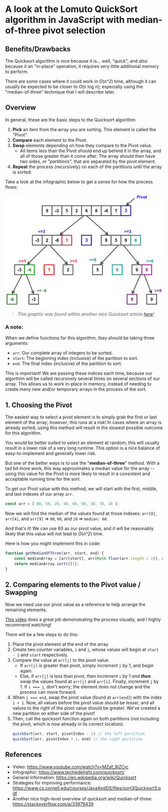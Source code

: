 # A look at the Lomuto QuickSort algorithm in JavaScript with median-of-three pivot selection

## Benefits/Drawbacks

The Quicksort algorithm is nice because it is... well, "quick", and *also* because it an "in-place" operation; it requires very little additional memory to perform.

There are some cases where it could work in *O*(*n^2*) time, although it can usually be expected to be closer to *O*(*n* log *n*); especially using the "median-of-three" technique that I will describe later.

## Overview

In general, these are the basic steps to the Quicksort algorithm:

1. **Pick** an item from the array you are sorting. This element is called the "Pivot".
1. **Compare** each element to the Pivot.
1. **Swap** elements depending on how they compare to the Pivot value.
    * All items less than the Pivot should end up behind it in the array, and all of those greater than it come after. The array should then have two sides, or "*partitions*", that are separated by the pivot element.
1. **Repeat** the process (recursively) on each of the partitions until the array is sorted.

Take a look at the infographic below to get a sense for how the process flows:

![](Quicksort.png)
> *This graphic was found within another nice Quicksort article [here](https://www.techiedelight.com/quicksort/)!*


### A note:

When we define functions for this algorithm, they should be taking three arguments:
* `arr`: Our complete array of integers to be sorted.
* `start`: The beginning index (inclusive) of the partition to sort.
* `end`: The final index (inclusive) of the partition to sort.

This is important! We are passing these indices each time, because our algorthim will be called recursively several times on several sections of our array. This allows us to work in-place in memory, instead of needing to create many new and/or temporary arrays in the process of the sort.

## 1. Choosing the Pivot

The easiest way to select a pivot element is to simply grab the first or last element of the array; *however*, this runs at a risk! In cases where an array is already sorted, using this method will result in the slowest possible outcome for this algorithm.

You would be better suited to select an element at random; this will usually result in a lower risk of a very long runtime. This option is a nice balance of easy-to-implement and generally lower risk.

But one of the better ways is to use the "**median-of-three**" method. With a tad bit more work, this way approximates a median value for the array -- using this value for the Pivot is more likely to result in a consistent and acceptable running time for the sort.

To get our Pivot value with this method, we will start with the first, middle, and last indexes of our array `arr`.

```javascript
const arr = [ 80, 50, 20, 40, 60, 90, 30, 70, 10 ];
```

Now we will find the median of the values found at those indexes: `arr[0]`, `arr[4]`, and `arr[9]` => `80`, `60`, and `10` => `median: 60`.

And that's it! We can use 60 as our pivot value, and it will be reasonably likely that this value will not lead to *O*(*n^2*) time.

Here is how you might implement this in code:
```javascript
function getMedianOfThree(arr, start, end) {
    const medianArray = [arr[start], arr[Math.floor(arr.length / 2)], arr[end]];
    return medianArray.sort()[1];
}
```


## 2. Comparing elements to the Pivot value / Swapping

Now we need use our pivot value as a reference to help arrange the remaining elements.

[This video](https://www.youtube.com/watch?v=MZaf_9IZCrc) does a great job demonstrating the process visually, and I highly recommend watching!

There will be a few steps to do this:

1. Place the pivot element at the end of the array
1. Create two counter variables, `i` and `j`, whose values will begin at `start - 1` and `start` respectively.
1. Compare the value at `arr[j]` to the pivot value.
    * If `arr[j]` is greater than pivot, simply increment `j` by 1, and begin again.
    * Else, if `arr[j]` is less than pivot, then increment `i` by 1 *and **then*** swap the values found at `arr[j]` and `arr[i]`. Finally, increment `j` by 1. If `i === j`, don't worry; the element does not change and the process can move forward.
1. When `j === end`, swap the pivot value (found at `arr[end]`) with the index `i + 1`. Now, all values before the pivot value should be lesser, and all values to the right of the pivot value should be greater. We've created a new partition on either side of the pivot!
1. Then, call the quicksort function again on both partitions (not including the pivot, which is now already in its correct location):
    ```javascript
    quickSort(arr, start, pivotIndex - 1) // the left partition
    quickSort(arr, pivotIndex + 1, end) // the right partition
    ```



## References

* Video: https://www.youtube.com/watch?v=MZaf_9IZCrc
* Infographic: https://www.techiedelight.com/quicksort/
* General Information: https://en.wikipedia.org/wiki/Quicksort
* Strategies for improving performance: https://www.cs.cornell.edu/courses/JavaAndDS/files/sort3Quicksort3.pdf
* Another nice high-level overview of quicksort and median-of-three: https://stackoverflow.com/a/33979439